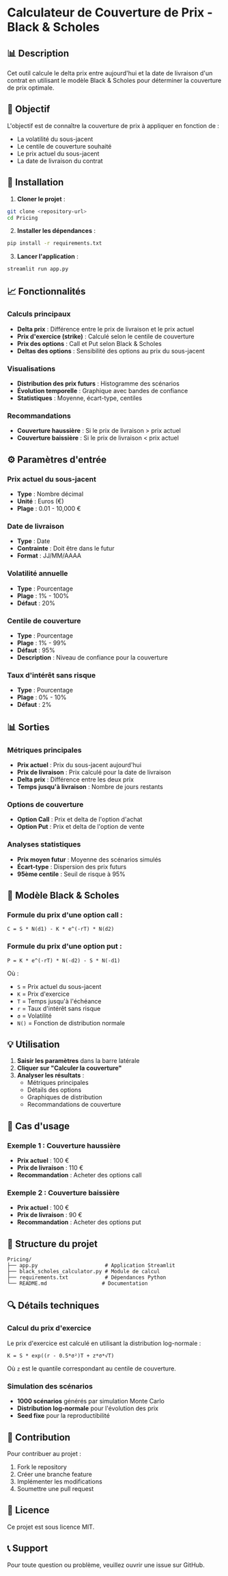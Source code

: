 # Calculateur de Couverture de Prix - Black & Scholes

## 📊 Description

Cet outil calcule le delta prix entre aujourd'hui et la date de livraison d'un contrat en utilisant le modèle Black & Scholes pour déterminer la couverture de prix optimale.

## 🎯 Objectif

L'objectif est de connaître la couverture de prix à appliquer en fonction de :
- La volatilité du sous-jacent
- Le centile de couverture souhaité
- Le prix actuel du sous-jacent
- La date de livraison du contrat

## 🚀 Installation

1. **Cloner le projet** :
```bash
git clone <repository-url>
cd Pricing
```

2. **Installer les dépendances** :
```bash
pip install -r requirements.txt
```

3. **Lancer l'application** :
```bash
streamlit run app.py
```

## 📈 Fonctionnalités

### Calculs principaux
- **Delta prix** : Différence entre le prix de livraison et le prix actuel
- **Prix d'exercice (strike)** : Calculé selon le centile de couverture
- **Prix des options** : Call et Put selon Black & Scholes
- **Deltas des options** : Sensibilité des options au prix du sous-jacent

### Visualisations
- **Distribution des prix futurs** : Histogramme des scénarios
- **Évolution temporelle** : Graphique avec bandes de confiance
- **Statistiques** : Moyenne, écart-type, centiles

### Recommandations
- **Couverture haussière** : Si le prix de livraison > prix actuel
- **Couverture baissière** : Si le prix de livraison < prix actuel

## ⚙️ Paramètres d'entrée

### Prix actuel du sous-jacent
- **Type** : Nombre décimal
- **Unité** : Euros (€)
- **Plage** : 0.01 - 10,000 €

### Date de livraison
- **Type** : Date
- **Contrainte** : Doit être dans le futur
- **Format** : JJ/MM/AAAA

### Volatilité annuelle
- **Type** : Pourcentage
- **Plage** : 1% - 100%
- **Défaut** : 20%

### Centile de couverture
- **Type** : Pourcentage
- **Plage** : 1% - 99%
- **Défaut** : 95%
- **Description** : Niveau de confiance pour la couverture

### Taux d'intérêt sans risque
- **Type** : Pourcentage
- **Plage** : 0% - 10%
- **Défaut** : 2%

## 📊 Sorties

### Métriques principales
- **Prix actuel** : Prix du sous-jacent aujourd'hui
- **Prix de livraison** : Prix calculé pour la date de livraison
- **Delta prix** : Différence entre les deux prix
- **Temps jusqu'à livraison** : Nombre de jours restants

### Options de couverture
- **Option Call** : Prix et delta de l'option d'achat
- **Option Put** : Prix et delta de l'option de vente

### Analyses statistiques
- **Prix moyen futur** : Moyenne des scénarios simulés
- **Écart-type** : Dispersion des prix futurs
- **95ème centile** : Seuil de risque à 95%

## 🔧 Modèle Black & Scholes

### Formule du prix d'une option call :
```
C = S * N(d1) - K * e^(-rT) * N(d2)
```

### Formule du prix d'une option put :
```
P = K * e^(-rT) * N(-d2) - S * N(-d1)
```

Où :
- `S` = Prix actuel du sous-jacent
- `K` = Prix d'exercice
- `T` = Temps jusqu'à l'échéance
- `r` = Taux d'intérêt sans risque
- `σ` = Volatilité
- `N()` = Fonction de distribution normale

## 💡 Utilisation

1. **Saisir les paramètres** dans la barre latérale
2. **Cliquer sur "Calculer la couverture"**
3. **Analyser les résultats** :
   - Métriques principales
   - Détails des options
   - Graphiques de distribution
   - Recommandations de couverture

## 🎯 Cas d'usage

### Exemple 1 : Couverture haussière
- **Prix actuel** : 100 €
- **Prix de livraison** : 110 €
- **Recommandation** : Acheter des options call

### Exemple 2 : Couverture baissière
- **Prix actuel** : 100 €
- **Prix de livraison** : 90 €
- **Recommandation** : Acheter des options put

## 📁 Structure du projet

```
Pricing/
├── app.py                      # Application Streamlit
├── black_scholes_calculator.py # Module de calcul
├── requirements.txt            # Dépendances Python
└── README.md                  # Documentation
```

## 🔍 Détails techniques

### Calcul du prix d'exercice
Le prix d'exercice est calculé en utilisant la distribution log-normale :
```
K = S * exp((r - 0.5*σ²)T + z*σ*√T)
```
Où `z` est le quantile correspondant au centile de couverture.

### Simulation des scénarios
- **1000 scénarios** générés par simulation Monte Carlo
- **Distribution log-normale** pour l'évolution des prix
- **Seed fixe** pour la reproductibilité

## 🤝 Contribution

Pour contribuer au projet :
1. Fork le repository
2. Créer une branche feature
3. Implémenter les modifications
4. Soumettre une pull request

## 📄 Licence

Ce projet est sous licence MIT.

## 📞 Support

Pour toute question ou problème, veuillez ouvrir une issue sur GitHub. 